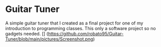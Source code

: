 # Guitar Tuner
A simple guitar tuner that I created as a final project for one of my introduction to programming classes. This only a software project so no gadgets needed. 
[] (https://github.com/robato95/Guitar-Tuner/blob/main/pictures/Screenshot.png)
